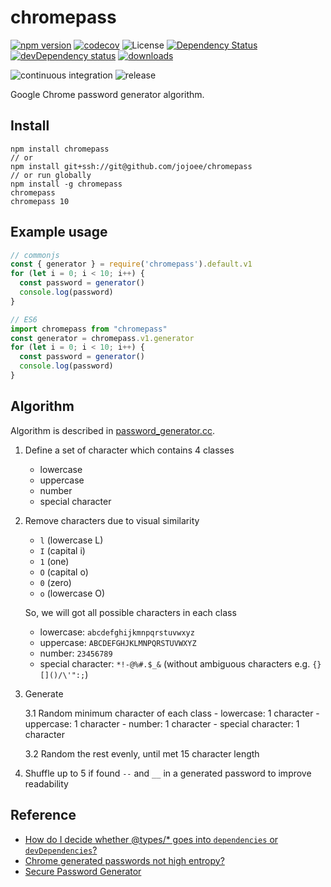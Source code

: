 # chromepass
[![npm version](https://img.shields.io/npm/v/chromepass.svg)](https://npmjs.org/package/chromepass)
[![codecov](https://codecov.io/gh/jojoee/chromepass/branch/master/graph/badge.svg)](https://codecov.io/gh/jojoee/chromepass)
![License](https://img.shields.io/npm/l/chromepass)
[![Dependency Status](https://david-dm.org/jojoee/chromepass.svg)](https://david-dm.org/jojoee/chromepass)
[![devDependency status](https://img.shields.io/david/dev/jojoee/chromepass.svg)](https://david-dm.org/jojoee/chromepass#info=devDependencies)
[![downloads](https://img.shields.io/npm/dt/chromepass.svg)](https://npmjs.org/package/chromepass)

![continuous integration](https://github.com/jojoee/chromepass/workflows/continuous%20integration/badge.svg?branch=master)
![release](https://github.com/jojoee/chromepass/workflows/release/badge.svg?branch=master)

Google Chrome password generator algorithm.

## Install

```shell
npm install chromepass
// or
npm install git+ssh://git@github.com/jojoee/chromepass
// or run globally
npm install -g chromepass
chromepass
chromepass 10
```

## Example usage

```typescript
// commonjs
const { generator } = require('chromepass').default.v1
for (let i = 0; i < 10; i++) {
  const password = generator()
  console.log(password)
}

// ES6
import chromepass from "chromepass"
const generator = chromepass.v1.generator
for (let i = 0; i < 10; i++) {
  const password = generator()
  console.log(password)
}
```

## Algorithm
Algorithm is described in [password_generator.cc](https://github.com/chromium/chromium/blob/master/components/password_manager/core/browser/generation/password_generator.cc).

1. Define a set of character which contains 4 classes
    - lowercase
    - uppercase
    - number
    - special character

2. Remove characters due to visual similarity
    - `l` (lowercase L)
    - `I` (capital i)
    - `1` (one)
    - `O` (capital o)
    - `0` (zero)
    - `o` (lowercase O)

    So, we will got all possible characters in each class
    - lowercase: `abcdefghijkmnpqrstuvwxyz`
    - uppercase: `ABCDEFGHJKLMNPQRSTUVWXYZ`
    - number: `23456789`
    - special character: `*!-@%#.$_&` (without ambiguous characters e.g. `{}[]()/\'":;`)

3. Generate

    3.1 Random minimum character of each class
        - lowercase: 1 character
        - uppercase: 1 character
        - number: 1 character
        - special character: 1 character

    3.2 Random the rest evenly, until met 15 character length

4. Shuffle up to 5 if found `--` and `__` in a generated password to improve readability

## Reference
- [How do I decide whether @types/* goes into `dependencies` or `devDependencies`?](https://stackoverflow.com/questions/45176661/how-do-i-decide-whether-types-goes-into-dependencies-or-devdependencies)
- [Chrome generated passwords not high entropy?](https://security.stackexchange.com/questions/190796/chrome-generated-passwords-not-high-entropy)
- [Secure Password Generator](https://passwordsgenerator.net/)
